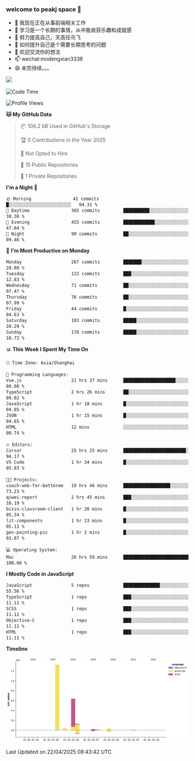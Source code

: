 ### welcome to peakj space 👋



- 🔭 我现在正在从事前端相关工作
- 🌱 学习是一个长期的事情，从中能收获乐趣和成就感
- 👯 努力提高自己，天高任鸟飞
- 🤔 如何提升自己是个需要长期思考的问题
- 💬 欢迎交流你的想法
- 📫 wechat:modengxian3336
- 😄 未完待续。。。

![](https://s2.ax1x.com/2019/06/28/ZKxc4J.jpg)

<!--START_SECTION:waka-->
![Code Time](http://img.shields.io/badge/Code%20Time-4%2C538%20hrs%2022%20mins-blue)

![Profile Views](http://img.shields.io/badge/Profile%20Views-0-blue)

**🐱 My GitHub Data** 

> 📦 106.2 kB Used in GitHub's Storage 
 > 
> 🏆 0 Contributions in the Year 2025
 > 
> 🚫 Not Opted to Hire
 > 
> 📜 15 Public Repositories 
 > 
> 🔑 1 Private Repositories 
 > 
**I'm a Night 🦉** 

```text
🌞 Morning                41 commits          █░░░░░░░░░░░░░░░░░░░░░░░░   04.31 % 
🌆 Daytime                365 commits         ██████████░░░░░░░░░░░░░░░   38.38 % 
🌃 Evening                455 commits         ████████████░░░░░░░░░░░░░   47.84 % 
🌙 Night                  90 commits          ██░░░░░░░░░░░░░░░░░░░░░░░   09.46 % 
```
📅 **I'm Most Productive on Monday** 

```text
Monday                   267 commits         ███████░░░░░░░░░░░░░░░░░░   28.08 % 
Tuesday                  122 commits         ███░░░░░░░░░░░░░░░░░░░░░░   12.83 % 
Wednesday                71 commits          ██░░░░░░░░░░░░░░░░░░░░░░░   07.47 % 
Thursday                 76 commits          ██░░░░░░░░░░░░░░░░░░░░░░░   07.99 % 
Friday                   44 commits          █░░░░░░░░░░░░░░░░░░░░░░░░   04.63 % 
Saturday                 193 commits         █████░░░░░░░░░░░░░░░░░░░░   20.29 % 
Sunday                   178 commits         █████░░░░░░░░░░░░░░░░░░░░   18.72 % 
```


📊 **This Week I Spent My Time On** 

```text
🕑︎ Time Zone: Asia/Shanghai

💬 Programming Languages: 
Vue.js                   21 hrs 37 mins      ████████████████████░░░░░   80.08 % 
TypeScript               2 hrs 26 mins       ██░░░░░░░░░░░░░░░░░░░░░░░   09.02 % 
JavaScript               1 hr 18 mins        █░░░░░░░░░░░░░░░░░░░░░░░░   04.85 % 
JSON                     1 hr 15 mins        █░░░░░░░░░░░░░░░░░░░░░░░░   04.65 % 
HTML                     12 mins             ░░░░░░░░░░░░░░░░░░░░░░░░░   00.74 % 

🔥 Editors: 
Cursor                   25 hrs 25 mins      ████████████████████████░   94.17 % 
VS Code                  1 hr 34 mins        █░░░░░░░░░░░░░░░░░░░░░░░░   05.83 % 

🐱‍💻 Projects: 
coach-web-for-betterme   19 hrs 46 mins      ██████████████████░░░░░░░   73.23 % 
qiwei-report             2 hrs 45 mins       ███░░░░░░░░░░░░░░░░░░░░░░   10.19 % 
bixin-classroom-client   1 hr 26 mins        █░░░░░░░░░░░░░░░░░░░░░░░░   05.34 % 
lit-components           1 hr 23 mins        █░░░░░░░░░░░░░░░░░░░░░░░░   05.13 % 
gen-painting-pic         1 hr 2 mins         █░░░░░░░░░░░░░░░░░░░░░░░░   03.87 % 

💻 Operating System: 
Mac                      26 hrs 59 mins      █████████████████████████   100.00 % 
```

**I Mostly Code in JavaScript** 

```text
JavaScript               5 repos             ██████████████░░░░░░░░░░░   55.56 % 
TypeScript               1 repo              ███░░░░░░░░░░░░░░░░░░░░░░   11.11 % 
SCSS                     1 repo              ███░░░░░░░░░░░░░░░░░░░░░░   11.11 % 
Objective-C              1 repo              ███░░░░░░░░░░░░░░░░░░░░░░   11.11 % 
HTML                     1 repo              ███░░░░░░░░░░░░░░░░░░░░░░   11.11 % 
```



**Timeline**

![Lines of Code chart](https://raw.githubusercontent.com/PeakJ/PeakJ/master/assets/bar_graph.png)


 Last Updated on 22/04/2025 08:43:42 UTC
<!--END_SECTION:waka-->
